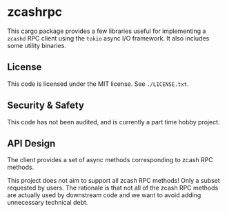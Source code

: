 # zcashrpc

This cargo package provides a few libraries useful for implementing a
`zcashd` RPC client using the `tokio` async I/O framework. It also
includes some utility binaries.

## License

This code is licensed under the MIT license. See `./LICENSE.txt`.

## Security & Safety

This code has not been audited, and is currently a part time hobby
project.

## API Design

The client provides a set of async methods corresponding to zcash RPC
methods.

This project does not aim to support all zcash RPC methods! Only a
subset requested by users. The rationale is that not all of the zcash
RPC methods are actually used by downstream code and we want to avoid
adding unnecessary technical debt.
